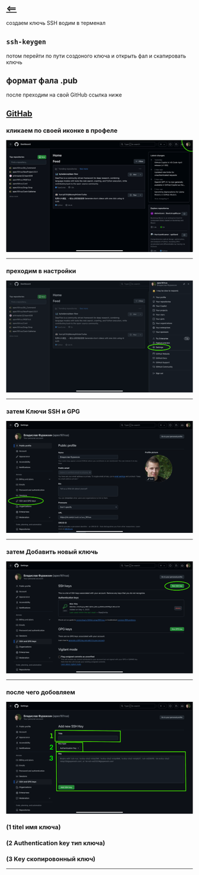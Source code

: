## [<==](/test.md)

создаем ключь SSH водим в терменал   
## `ssh-keygen` 
потом перейти по пути создоного ключа и открыть фал и скапировать ключь
## формат фала .pub

после преходим на свой GitHub ссылка ниже
## [GitHab](https://github.com)

### кликаем по своей иконке в профеле 
![Img_1](/Image/IMG_1.PNG)
___

### преходим в настройки
![Img_2](/Image/IMG_2.PNG)
___

### затем Ключи SSH и GPG
![Img_3](/Image/IMG_3.PNG)
___

### затем Добавить новый ключь
![Image_4](/Image/IMG_4.PNG)
___

### после чего добовляем
![Img_5](/Image/IMG_5.PNG)
### (1 titel имя ключа)
### (2 Authentication key тип ключа) 
### (3 Key скопировонный ключ) 
___

